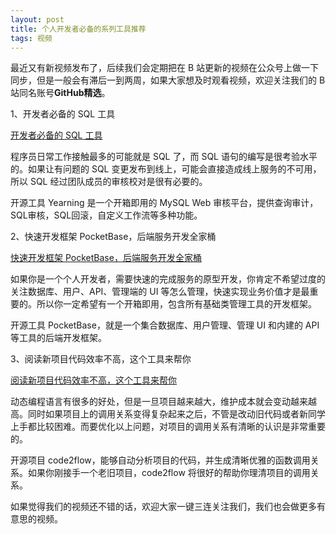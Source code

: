 ```yaml
---
layout: post
title: 个人开发者必备的系列工具推荐
tags: 视频
---
```


最近又有新视频发布了，后续我们会定期把在 B 站更新的视频在公众号上做一下同步，但是一般会有滞后一到两周，如果大家想及时观看视频，欢迎关注我们的 B 站同名账号**GitHub精选**。

1、开发者必备的 SQL 工具

[开发者必备的 SQL 工具](https://www.bilibili.com/video/BV14X4y1h7Xs/)

程序员日常工作接触最多的可能就是 SQL 了，而 SQL 语句的编写是很考验水平的。如果让有问题的 SQL 变更发布到线上，可能会直接造成线上服务的不可用，所以 SQL 经过团队成员的审核校对是很有必要的。

开源工具 Yearning 是一个开箱即用的 MySQL Web 审核平台，提供查询审计，SQL审核，SQL回滚，自定义工作流等多种功能。

2、快速开发框架 PocketBase，后端服务开发全家桶

[快速开发框架 PocketBase，后端服务开发全家桶](https://www.bilibili.com/video/BV1S8411f7G7/)

如果你是一个个人开发者，需要快速的完成服务的原型开发，你肯定不希望过度的关注数据库、用户、API、管理端的 UI 等怎么管理，快速实现业务价值才是最重要的。所以你一定希望有一个开箱即用，包含所有基础类管理工具的开发框架。

开源工具 PocketBase，就是一个集合数据库、用户管理、管理 UI 和内建的 API 等工具的后端开发框架。

3、阅读新项目代码效率不高，这个工具来帮你

[阅读新项目代码效率不高，这个工具来帮你](https://www.bilibili.com/video/BV1V8411Z72A/)

动态编程语言有很多的好处，但是一旦项目越来越大，维护成本就会变动越来越高。同时如果项目上的调用关系变得复杂起来之后，不管是改动旧代码或者新同学上手都比较困难。而要优化以上问题，对项目的调用关系有清晰的认识是非常重要的。

开源项目 code2flow，能够自动分析项目的代码，并生成清晰优雅的函数调用关系。如果你刚接手一个老旧项目，code2flow 将很好的帮助你理清项目的调用关系。

如果觉得我们的视频还不错的话，欢迎大家一键三连关注我们，我们也会做更多有意思的视频。

